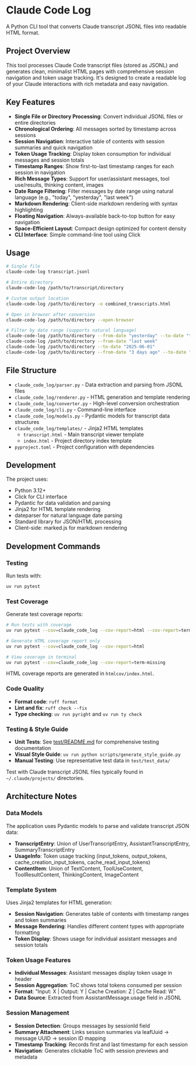# Claude Code Log

A Python CLI tool that converts Claude transcript JSONL files into readable HTML format.

## Project Overview

This tool processes Claude Code transcript files (stored as JSONL) and generates clean, minimalist HTML pages with comprehensive session navigation and token usage tracking. It's designed to create a readable log of your Claude interactions with rich metadata and easy navigation.

## Key Features

- **Single File or Directory Processing**: Convert individual JSONL files or entire directories
- **Chronological Ordering**: All messages sorted by timestamp across sessions
- **Session Navigation**: Interactive table of contents with session summaries and quick navigation
- **Token Usage Tracking**: Display token consumption for individual messages and session totals
- **Timestamp Ranges**: Show first-to-last timestamp ranges for each session in navigation
- **Rich Message Types**: Support for user/assistant messages, tool use/results, thinking content, images
- **Date Range Filtering**: Filter messages by date range using natural language (e.g., "today", "yesterday", "last week")
- **Markdown Rendering**: Client-side markdown rendering with syntax highlighting
- **Floating Navigation**: Always-available back-to-top button for easy navigation
- **Space-Efficient Layout**: Compact design optimized for content density
- **CLI Interface**: Simple command-line tool using Click

## Usage

```bash
# Single file
claude-code-log transcript.jsonl

# Entire directory
claude-code-log /path/to/transcript/directory

# Custom output location
claude-code-log /path/to/directory -o combined_transcripts.html

# Open in browser after conversion
claude-code-log /path/to/directory --open-browser

# Filter by date range (supports natural language)
claude-code-log /path/to/directory --from-date "yesterday" --to-date "today"
claude-code-log /path/to/directory --from-date "last week"
claude-code-log /path/to/directory --to-date "2025-06-01"
claude-code-log /path/to/directory --from-date "3 days ago" --to-date "yesterday"
```

## File Structure

- `claude_code_log/parser.py` - Data extraction and parsing from JSONL files
- `claude_code_log/renderer.py` - HTML generation and template rendering
- `claude_code_log/converter.py` - High-level conversion orchestration
- `claude_code_log/cli.py` - Command-line interface
- `claude_code_log/models.py` - Pydantic models for transcript data structures
- `claude_code_log/templates/` - Jinja2 HTML templates
  - `transcript.html` - Main transcript viewer template
  - `index.html` - Project directory index template
- `pyproject.toml` - Project configuration with dependencies

## Development

The project uses:

- Python 3.12+
- Click for CLI interface
- Pydantic for data validation and parsing
- Jinja2 for HTML template rendering
- dateparser for natural language date parsing
- Standard library for JSON/HTML processing
- Client-side: marked.js for markdown rendering

## Development Commands

### Testing

Run tests with:

```bash
uv run pytest
```

### Test Coverage

Generate test coverage reports:

```bash
# Run tests with coverage
uv run pytest --cov=claude_code_log --cov-report=html --cov-report=term

# Generate HTML coverage report only
uv run pytest --cov=claude_code_log --cov-report=html

# View coverage in terminal
uv run pytest --cov=claude_code_log --cov-report=term-missing
```

HTML coverage reports are generated in `htmlcov/index.html`.

### Code Quality

- **Format code**: `ruff format`
- **Lint and fix**: `ruff check --fix`
- **Type checking**: `uv run pyright` and `uv run ty check`

### Testing & Style Guide

- **Unit Tests**: See [test/README.md](test/README.md) for comprehensive testing documentation
- **Visual Style Guide**: `uv run python scripts/generate_style_guide.py`
- **Manual Testing**: Use representative test data in `test/test_data/`

Test with Claude transcript JSONL files typically found in `~/.claude/projects/` directories.

## Architecture Notes

### Data Models

The application uses Pydantic models to parse and validate transcript JSON data:

- **TranscriptEntry**: Union of UserTranscriptEntry, AssistantTranscriptEntry, SummaryTranscriptEntry
- **UsageInfo**: Token usage tracking (input_tokens, output_tokens, cache_creation_input_tokens, cache_read_input_tokens)
- **ContentItem**: Union of TextContent, ToolUseContent, ToolResultContent, ThinkingContent, ImageContent

### Template System

Uses Jinja2 templates for HTML generation:

- **Session Navigation**: Generates table of contents with timestamp ranges and token summaries
- **Message Rendering**: Handles different content types with appropriate formatting
- **Token Display**: Shows usage for individual assistant messages and session totals

### Token Usage Features

- **Individual Messages**: Assistant messages display token usage in header
- **Session Aggregation**: ToC shows total tokens consumed per session
- **Format**: "Input: X | Output: Y | Cache Creation: Z | Cache Read: W"
- **Data Source**: Extracted from AssistantMessage.usage field in JSONL

### Session Management

- **Session Detection**: Groups messages by sessionId field
- **Summary Attachment**: Links session summaries via leafUuid -> message UUID -> session ID mapping
- **Timestamp Tracking**: Records first and last timestamp for each session
- **Navigation**: Generates clickable ToC with session previews and metadata
